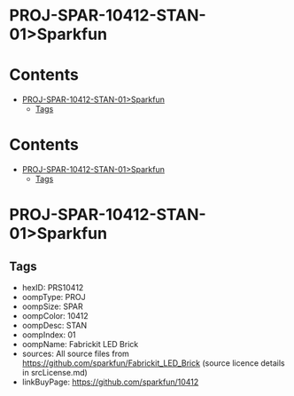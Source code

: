 
PROJ-SPAR-10412-STAN-01>Sparkfun
================================

Contents
========

* [PROJ-SPAR-10412-STAN-01>Sparkfun](#proj-spar-10412-stan-01sparkfun)
	* [Tags](#tags)

Contents
========

* [PROJ-SPAR-10412-STAN-01>Sparkfun](#proj-spar-10412-stan-01sparkfun)
	* [Tags](#tags)

# PROJ-SPAR-10412-STAN-01>Sparkfun

## Tags

- hexID: PRS10412
- oompType: PROJ
- oompSize: SPAR
- oompColor: 10412
- oompDesc: STAN
- oompIndex: 01
- oompName: Fabrickit LED Brick
- sources: All source files from https://github.com/sparkfun/Fabrickit_LED_Brick (source licence details in srcLicense.md)
- linkBuyPage: https://github.com/sparkfun/10412
